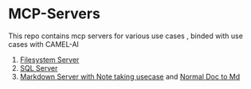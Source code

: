 # MCP-Servers

This repo contains mcp servers for various use cases , binded with use cases with CAMEL-AI

1. [Filesystem Server](https://github.com/parthshr370/MCP-Servers/tree/main/filesystem_server)
2. [SQL Server](https://github.com/parthshr370/MCP-Servers/tree/main/sql_server)
3. [Markdown Server with Note taking usecase](https://github.com/parthshr370/Md-Notes-Buddy) and [Normal Doc to Md](https://github.com/parthshr370/MCP-Servers/tree/main/markitdown_camel)
